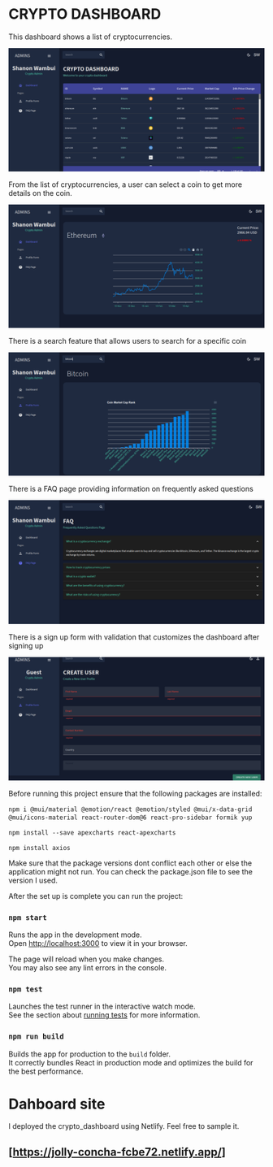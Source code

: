 # CRYPTO DASHBOARD

This dashboard shows a list of cryptocurrencies.

![crypto_dashboard](public/assets/crypto_dashboard.png)

From the list of cryptocurrencies, a user can select a coin to get more details on the coin.

![crypto_dashboard](public/assets/crypto_details.png)

There is a search feature that allows users to search for a specific coin

![crypto_dashboard](public/assets/crypto_search.png)

There is a FAQ page providing information on frequently asked questions

![crypto_dashboard](public/assets/crypto_faq.png)

There is a sign up form with validation that customizes the dashboard after signing up

![crypto_dashboard](public/assets/crypto_form.png)

Before running this project ensure that the following packages are installed:

```
npm i @mui/material @emotion/react @emotion/styled @mui/x-data-grid @mui/icons-material react-router-dom@6 react-pro-sidebar formik yup 
```

```
npm install --save apexcharts react-apexcharts
```

```
npm install axios
```

Make sure that the package versions dont conflict each other or else the application might not run. You can check the package.json file to see the version I used.

After the set up is complete you can run the project:


### `npm start`

Runs the app in the development mode.\
Open [http://localhost:3000](http://localhost:3000) to view it in your browser.

The page will reload when you make changes.\
You may also see any lint errors in the console.

### `npm test`

Launches the test runner in the interactive watch mode.\
See the section about [running tests](https://facebook.github.io/create-react-app/docs/running-tests) for more information.

### `npm run build`

Builds the app for production to the `build` folder.\
It correctly bundles React in production mode and optimizes the build for the best performance.

# Dahboard site
I deployed the crypto_dashboard using Netlify. Feel free to sample it.

## [https://jolly-concha-fcbe72.netlify.app/]